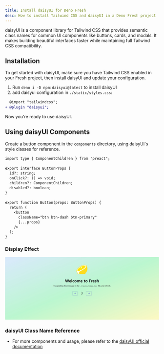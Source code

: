 ```yaml
---
title: Install daisyUI for Deno Fresh
desc: How to install Tailwind CSS and daisyUI in a Deno Fresh project
---
```


daisyUI is a component library for Tailwind CSS that provides semantic class names for common UI components like buttons, cards, and modals. It makes building beautiful interfaces faster while maintaining full Tailwind CSS compatibility.

## Installation

To get started with daisyUI, make sure you have Tailwind CSS enabled in your Fresh project, then install daisyUI and update your configuration.

1. Run `deno i -D npm:daisyui@latest` to install daisyUI
2. add daisyui configuration in `./static/styles.css`:

```diff
  @import "tailwindcss";
+ @plugin "daisyui";
```

Now you're ready to use daisyUI.

## Using daisyUI Components

Create a button component in the `components` directory, using daisyUI's style
classes for reference.

```tsx components/Button.tsx
import type { ComponentChildren } from "preact";

export interface ButtonProps {
  id?: string;
  onClick?: () => void;
  children?: ComponentChildren;
  disabled?: boolean;
}

export function Button(props: ButtonProps) {
  return (
    <button
      className="btn btn-dash btn-primary"
      {...props}
    />
  );
}
```

### Display Effect

  ![DaisyUI Showcase](./www/static/docs/fresh-daisyui-showcase.png)

### daisyUI Class Name Reference

- For more components and usage, please refer to the
  [daisyUI official documentation](https://daisyui.com/)